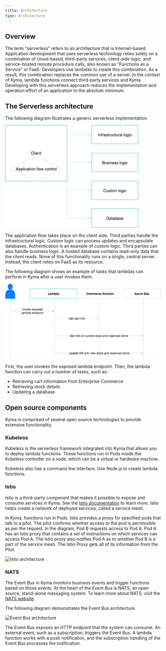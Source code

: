 ```yaml
---
title: Architecture
type: Architecture
---
```


## Overview

The term "serverless" refers to an architecture that is Internet-based. Application development that uses serverless technology relies solely on a combination of cloud-based, third-party services, client-side logic, and service-hosted remote procedure calls, also known as "Functions as a Service" or FaaS. Developers use lambdas to create this combination. As a result, this combination replaces the common use of a server. In the context of Kyma, lambda functions connect third-party services and Kyma. Developing with this serverless approach reduces the implementation and operation effort of an application to the absolute minimum.

## The Serverless architecture

The following diagram illustrates a generic serverless implementation.

![General serverless architecture](assets/serverless_general.png)

The application flow takes place on the client side. Third parties handle the infrastructural logic. Custom logic can process updates and encapsulate databases. Authentication is an example of custom logic. Third parties can also handle business logic. A hosted database contains read-only data that the client reads. None of this functionality runs on a single, central server. Instead, the client relies on FaaS as its resource.

The following diagram shows an example of tasks that lambdas can perform in Kyma after a user invokes them.

![Lambdas in Kyma](assets/lambda_example.png)

First, the user invokes the exposed lambda endpoint. Then, the lambda function can carry out a number of tasks, such as:

* Retrieving cart information from Enterprise Commerce
* Retrieving stock details
* Updating a database

## Open source components

Kyma is comprised of several open source technologies to provide extensive functionality.

### Kubeless

Kubeless is the serverless framework integrated into Kyma that allows you to deploy lambda functions. These functions run in Pods inside the Kubeless controller on a node, which can be a virtual or hardware machine.

Kubeless also has a command line interface. Use Node.js to create lambda functions.

### Istio

Istio is a third-party component that makes it possible to expose and consume services in Kyma. See the [Istio documentation](https://istio.io) to learn more. Istio helps create a network of deployed services, called a service mesh.

In Kyma, functions run in Pods. Istio provides a proxy for specified pods that talk to a pilot. The pilot confirms whether access to the pod is permissible as per the request. In the diagram, Pod B requests access to Pod A. Pod A has an Istio proxy that contains a set of instructions on which services can access Pod A. The Istio proxy also notifies Pod A as to whether Pod B is a part of the service mesh. The Istio Proxy gets all of its information from the Pilot.

![Istio architecture](assets/istio.png)

### NATS

The Event Bus in Kyma monitors business events and trigger functions based on those events. At the heart of the Event Bus is NATS, an open source, stand-alone messaging system. To learn more about NATS, visit the [NATS website](https://nats.io).

The following diagram demonstrates the Event Bus architecture.

![Event Bus architecture](assets/nats.png)

The Event Bus exposes an HTTP endpoint that the system can consume. An external event, such as a subscription, triggers the Event Bus. A lambda function works with a push notification, and the subscription handling of the Event Bus processes the notification.
